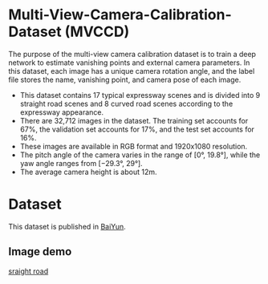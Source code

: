 # Multi-View-Camera-Calibration-Dataset (MVCCD)
The purpose of the multi-view camera calibration dataset is to train a deep network to estimate vanishing points and external camera parameters. In this dataset, each image has a unique camera rotation angle, and the label file stores the name, vanishing point, and camera pose of each image.

- This dataset contains 17 typical expressway scenes and is divided into 9 straight road scenes and 8 curved road scenes according to the expressway appearance.
- There are 32,712 images in the dataset. The training set accounts for 67%, the validation set accounts for 17%, and the test set accounts for 16%.
- These images are available in RGB format and 1920x1080 resolution.
- The pitch angle of the camera varies in the range of [0°, 19.8°], while the yaw angle ranges from [−29.3°, 29°].
- The average camera height is about 12m.

# Dataset
This dataset is published in [BaiYun]().

## Image demo
[sraight road](E:\Mypaper\highway_calibration\results_figures\highway\straight\K407+890.jpg)

